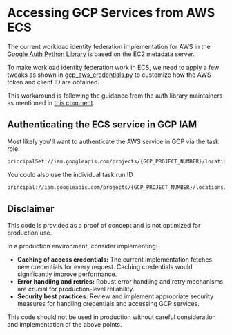 # Accessing GCP Services from AWS ECS

The current workload identity federation implementation for AWS in the [Google Auth Python Library](https://google-auth.readthedocs.io/en/master/) is based on the EC2 metadata server.

To make workload identity federation work in ECS, we need to apply a few tweaks as shown in [gcp_aws_credentials.py](./gcp_aws_credentials.py) to customize how the AWS token and client ID are obtained.

This workaround is following the guidance from the auth library maintainers as mentioned in [this comment](https://github.com/googleapis/google-auth-library-python/pull/1556#issuecomment-2259334622).


## Authenticating the ECS service in GCP IAM

Most likely you'll want to authenticate the AWS service in GCP via the task role:

```sh
principalSet://iam.googleapis.com/projects/{GCP_PROJECT_NUMBER}/locations/global/workloadIdentityPools/{WORKLOAD_IDENTITY_POOL_ID}/attribute.aws_role/arn:aws:sts::{AWS_PROJECT_ID}:assumed-role/{ECS_TASK_ROLE}
```

You could also use the individual task run ID

```sh
principal://iam.googleapis.com/projects/{GCP_PROJECT_NUMBER}/locations/global/workloadIdentityPools/{WORKLOAD_IDENTITY_POOL_ID}/subject/arn:aws:sts::{AWS_PROJECT_ID}:assumed-role/{ECS_TASK_ROLE}/{ECS_TASK_ID}
```

## Disclaimer

This code is provided as a proof of concept and is not optimized for production use. 

In a production environment, consider implementing:

* **Caching of access credentials:** The current implementation fetches new credentials for every request. Caching credentials would significantly improve performance.
* **Error handling and retries:** Robust error handling and retry mechanisms are crucial for production-level reliability.
* **Security best practices:** Review and implement appropriate security measures for handling credentials and accessing GCP services.

This code should not be used in production without careful consideration and implementation of the above points.

